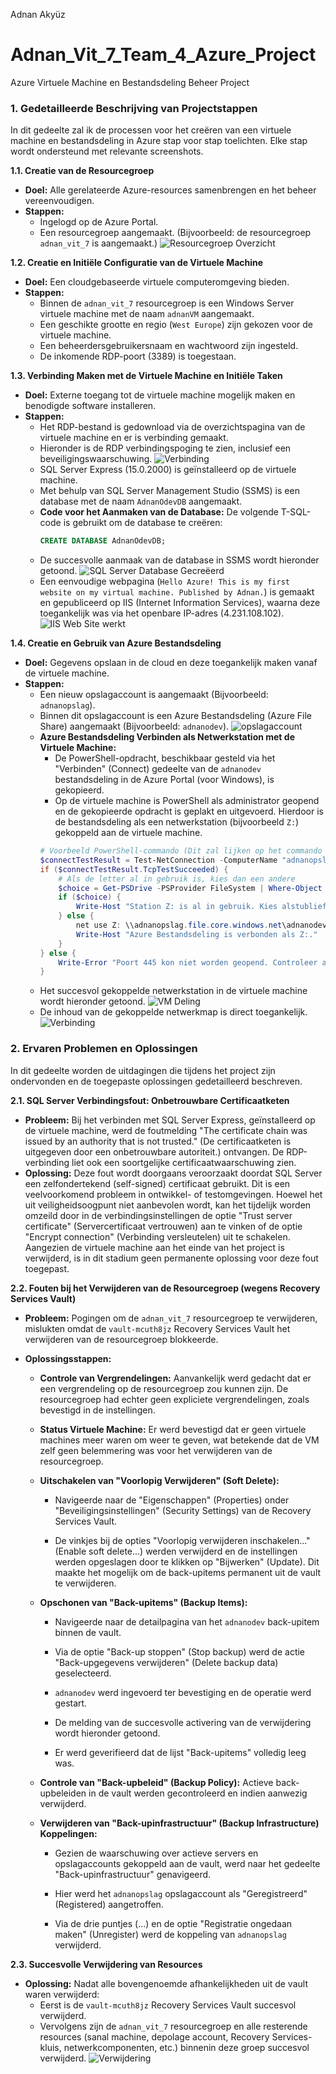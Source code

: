 Adnan Akyüz
# Adnan_Vit_7_Team_4_Azure_Project
Azure Virtuele Machine en Bestandsdeling Beheer Project

### **1. Gedetailleerde Beschrijving van Projectstappen**

In dit gedeelte zal ik de processen voor het creëren van een virtuele machine en bestandsdeling in Azure stap voor stap toelichten. Elke stap wordt ondersteund met relevante screenshots.

**1.1. Creatie van de Resourcegroep**
* **Doel:** Alle gerelateerde Azure-resources samenbrengen en het beheer vereenvoudigen.
* **Stappen:**
    * Ingelogd op de Azure Portal.
    * Een resourcegroep aangemaakt. (Bijvoorbeeld: de resourcegroep `adnan_vit_7` is aangemaakt.)
    ![Resourcegroep Overzicht](Screenshot_Resourcegroep_Overzicht.png)

**1.2. Creatie en Initiële Configuratie van de Virtuele Machine**
* **Doel:** Een cloudgebaseerde virtuele computeromgeving bieden.
* **Stappen:**
    * Binnen de `adnan_vit_7` resourcegroep is een Windows Server virtuele machine met de naam `adnanVM` aangemaakt.
    * Een geschikte grootte en regio (`West Europe`) zijn gekozen voor de virtuele machine.
    * Een beheerdersgebruikersnaam en wachtwoord zijn ingesteld.
    * De inkomende RDP-poort (3389) is toegestaan.

**1.3. Verbinding Maken met de Virtuele Machine en Initiële Taken**
* **Doel:** Externe toegang tot de virtuele machine mogelijk maken en benodigde software installeren.
* **Stappen:**
    * Het RDP-bestand is gedownload via de overzichtspagina van de virtuele machine en er is verbinding gemaakt.
    * Hieronder is de RDP verbindingspoging te zien, inclusief een beveiligingswaarschuwing.
    ![Verbinding](koppeling.png)
    * SQL Server Express (15.0.2000) is geïnstalleerd op de virtuele machine.
    * Met behulp van SQL Server Management Studio (SSMS) is een database met de naam `AdnanOdevDB` aangemaakt.
    * **Code voor het Aanmaken van de Database:**
        De volgende T-SQL-code is gebruikt om de database te creëren:
        ```sql
        CREATE DATABASE AdnanOdevDB;
        ```
    * De succesvolle aanmaak van de database in SSMS wordt hieronder getoond.
        ![SQL Server Database Gecreëerd](SQL.png)
    * Een eenvoudige webpagina (`Hello Azure! This is my first website on my virtual machine. Published by Adnan.`) is gemaakt en gepubliceerd op IIS (Internet Information Services), waarna deze toegankelijk was via het openbare IP-adres (4.231.108.102).
    ![IIS Web Site werkt](IIS_webpagina.png)

**1.4. Creatie en Gebruik van Azure Bestandsdeling**
* **Doel:** Gegevens opslaan in de cloud en deze toegankelijk maken vanaf de virtuele machine.
* **Stappen:**
    * Een nieuw opslagaccount is aangemaakt (Bijvoorbeeld: `adnanopslag`).
    * Binnen dit opslagaccount is een Azure Bestandsdeling (Azure File Share) aangemaakt (Bijvoorbeeld: `adnanodev`).
    ![opslagaccount](opslagaccount.png)
    * **Azure Bestandsdeling Verbinden als Netwerkstation met de Virtuele Machine:**
        * De PowerShell-opdracht, beschikbaar gesteld via het "Verbinden" (Connect) gedeelte van de `adnanodev` bestandsdeling in de Azure Portal (voor Windows), is gekopieerd.
        * Op de virtuele machine is PowerShell als administrator geopend en de gekopieerde opdracht is geplakt en uitgevoerd. Hierdoor is de bestandsdeling als een netwerkstation (bijvoorbeeld `Z:`) gekoppeld aan de virtuele machine.
        ```powershell
        # Voorbeeld PowerShell-commando (Dit zal lijken op het commando dat u vanuit de Azure Portal heeft gekopieerd)
        $connectTestResult = Test-NetConnection -ComputerName "adnanopslag.file.core.windows.net" -Port 445
        if ($connectTestResult.TcpTestSucceeded) {
            # Als de letter al in gebruik is, kies dan een andere
            $choice = Get-PSDrive -PSProvider FileSystem | Where-Object {$_.Name -eq "Z"}
            if ($choice) {
                Write-Host "Station Z: is al in gebruik. Kies alstublieft een andere stationsletter."
            } else {
                net use Z: \\adnanopslag.file.core.windows.net\adnanodev /user:AZURE\adnanopslag "YOUR_STORAGE_ACCOUNT_KEY"
                Write-Host "Azure Bestandsdeling is verbonden als Z:."
            }
        } else {
            Write-Error "Poort 445 kon niet worden geopend. Controleer alstublieft uw netwerkbeveiligingsgroep."
        }
        ```
    * Het succesvol gekoppelde netwerkstation in de virtuele machine wordt hieronder getoond.
    ![VM Deling](bestandsdeling.png)
    * De inhoud van de gekoppelde netwerkmap is direct toegankelijk.
    ![Verbinding](RDP-verbinding.png)

### **2. Ervaren Problemen en Oplossingen**

In dit gedeelte worden de uitdagingen die tijdens het project zijn ondervonden en de toegepaste oplossingen gedetailleerd beschreven.

**2.1. SQL Server Verbindingsfout: Onbetrouwbare Certificaatketen**
* **Probleem:** Bij het verbinden met SQL Server Express, geïnstalleerd op de virtuele machine, werd de foutmelding "The certificate chain was issued by an authority that is not trusted." (De certificaatketen is uitgegeven door een onbetrouwbare autoriteit.) ontvangen. De RDP-verbinding liet ook een soortgelijke certificaatwaarschuwing zien.
* **Oplossing:** Deze fout wordt doorgaans veroorzaakt doordat SQL Server een zelfondertekend (self-signed) certificaat gebruikt. Dit is een veelvoorkomend probleem in ontwikkel- of testomgevingen. Hoewel het uit veiligheidsoogpunt niet aanbevolen wordt, kan het tijdelijk worden omzeild door in de verbindingsinstellingen de optie "Trust server certificate" (Servercertificaat vertrouwen) aan te vinken of de optie "Encrypt connection" (Verbinding versleutelen) uit te schakelen. Aangezien de virtuele machine aan het einde van het project is verwijderd, is in dit stadium geen permanente oplossing voor deze fout toegepast.

**2.2. Fouten bij het Verwijderen van de Resourcegroep (wegens Recovery Services Vault)**
* **Probleem:** Pogingen om de `adnan_vit_7` resourcegroep te verwijderen, mislukten omdat de `vault-mcuth8jz` Recovery Services Vault het verwijderen van de resourcegroep blokkeerde.

* **Oplossingsstappen:**
    * **Controle van Vergrendelingen:** Aanvankelijk werd gedacht dat er een vergrendeling op de resourcegroep zou kunnen zijn. De resourcegroep had echter geen expliciete vergrendelingen, zoals bevestigd in de instellingen.

    * **Status Virtuele Machine:** Er werd bevestigd dat er geen virtuele machines meer waren om weer te geven, wat betekende dat de VM zelf geen belemmering was voor het verwijderen van de resourcegroep.

    * **Uitschakelen van "Voorlopig Verwijderen" (Soft Delete):**
        * Navigeerde naar de "Eigenschappen" (Properties) onder "Beveiligingsinstellingen" (Security Settings) van de Recovery Services Vault.
      
        * De vinkjes bij de opties "Voorlopig verwijderen inschakelen..." (Enable soft delete...) werden verwijderd en de instellingen werden opgeslagen door te klikken op "Bijwerken" (Update). Dit maakte het mogelijk om de back-upitems permanent uit de vault te verwijderen.
     
    * **Opschonen van "Back-upitems" (Backup Items):**
        * Navigeerde naar de detailpagina van het `adnanodev` back-upitem binnen de vault.
        * Via de optie "Back-up stoppen" (Stop backup) werd de actie "Back-upgegevens verwijderen" (Delete backup data) geselecteerd.
        * `adnanodev` werd ingevoerd ter bevestiging en de operatie werd gestart.
    
        * De melding van de succesvolle activering van de verwijdering wordt hieronder getoond.
    
        * Er werd geverifieerd dat de lijst "Back-upitems" volledig leeg was.
 
    * **Controle van "Back-upbeleid" (Backup Policy):** Actieve back-upbeleiden in de vault werden gecontroleerd en indien aanwezig verwijderd.
    * **Verwijderen van "Back-upinfrastructuur" (Backup Infrastructure) Koppelingen:**
        * Gezien de waarschuwing over actieve servers en opslagaccounts gekoppeld aan de vault, werd naar het gedeelte "Back-upinfrastructuur" genavigeerd.
 
        * Hier werd het `adnanopslag` opslagaccount als "Geregistreerd" (Registered) aangetroffen.
        * Via de drie puntjes (...) en de optie "Registratie ongedaan maken" (Unregister) werd de koppeling van `adnanopslag` verwijderd.


**2.3. Succesvolle Verwijdering van Resources**
* **Oplossing:** Nadat alle bovengenoemde afhankelijkheden uit de vault waren verwijderd:
    * Eerst is de `vault-mcuth8jz` Recovery Services Vault succesvol verwijderd.
    * Vervolgens zijn de `adnan_vit_7` resourcegroep en alle resterende resources (sanal machine, depolage account, Recovery Services-kluis, netwerkcomponenten, etc.) binnenin deze groep succesvol verwijderd.
    ![Verwijdering](verwijderen.png)
